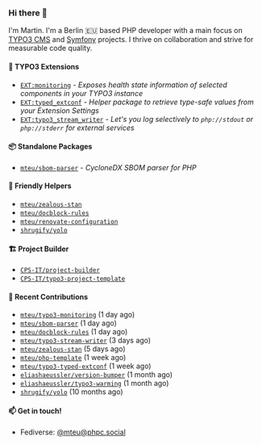 ### Hi there 👋

I'm Martin. I'm a Berlin 🇪🇺 based PHP developer with a main focus on [TYPO3 CMS](https://typo3.org/) and [Symfony](https://symfony.com/) projects. I thrive on
collaboration and strive for measurable code quality.

#### 🧡 TYPO3 Extensions
- [`EXT:monitoring`](https://github.com/mteu/typo3-monitoring) - _Exposes health state information of selected components in your TYPO3 instance_
- [`EXT:typed_extconf`](https://github.com/mteu/typo3-typed-extconf) - _Helper package to retrieve type-safe values from your Extension Settings_
- [`EXT:typo3_stream_writer`](https://github.com/mteu/typo3-stream-writer) - _Let's you log selectively to `php://stdout` or `php://stderr` for external services_

#### 📦 Standalone Packages
- [`mteu/sbom-parser`](https://github.com/mteu/sbom-parser) - _CycloneDX SBOM parser for PHP_

#### 🚜 Friendly Helpers
- [`mteu/zealous-stan`](https://github.com/mteu/zealous-stan)
- [`mteu/docblock-rules`](https://github.com/mteu/docblock-rules)
- [`mteu/renovate-configuration`](https://github.com/mteu/renovate-configuration)
- [`shrugify/yolo`](https://github.com/shrugify/yolo)

#### 🏗️ Project Builder

- [`CPS-IT/project-builder`](https://github.com/CPS-IT/project-builder)
- [`CPS-IT/typo3-project-template`](https://github.com/CPS-IT/typo3-project-template)

#### 👷 Recent Contributions


- [`mteu/typo3-monitoring`](https://github.com/mteu/typo3-monitoring) (1 day ago)
- [`mteu/sbom-parser`](https://github.com/mteu/sbom-parser) (1 day ago)
- [`mteu/docblock-rules`](https://github.com/mteu/docblock-rules) (1 day ago)
- [`mteu/typo3-stream-writer`](https://github.com/mteu/typo3-stream-writer) (3 days ago)
- [`mteu/zealous-stan`](https://github.com/mteu/zealous-stan) (5 days ago)
- [`mteu/php-template`](https://github.com/mteu/php-template) (1 week ago)
- [`mteu/typo3-typed-extconf`](https://github.com/mteu/typo3-typed-extconf) (1 week ago)
- [`eliashaeussler/version-bumper`](https://github.com/eliashaeussler/version-bumper) (1 month ago)
- [`eliashaeussler/typo3-warming`](https://github.com/eliashaeussler/typo3-warming) (1 month ago)
- [`shrugify/yolo`](https://github.com/shrugify/yolo) (10 months ago)

#### 📫 Get in touch!

- Fediverse: [@mteu@phpc.social](https://phpc.social/@mteu)
